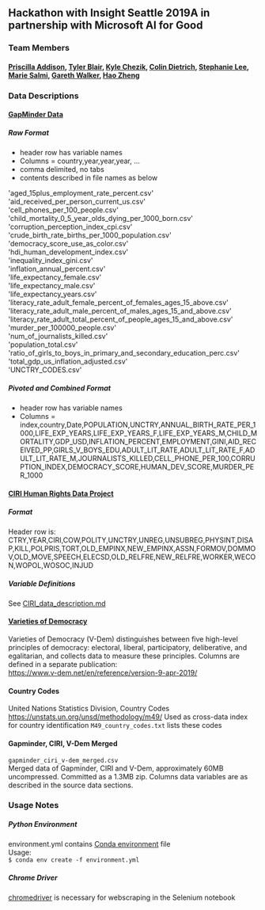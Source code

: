 ## Hackathon with Insight Seattle 2019A in partnership with Microsoft AI for Good

### Team Members
#### [Priscilla Addison](https://github.com/Peaddison), [Tyler Blair](https://github.com/tblair7), [Kyle Chezik](https://github.com/kchezik), [Colin Dietrich](https://github.com/crdietrich), [Stephanie Lee](https://github.com/stephanieylee), [Marie Salmi](https://github.com/salmim), [Gareth Walker](https://github.com/InternetGareth), [Hao Zheng](https://github.com/pkufelix)

### Data Descriptions  
#### [GapMinder Data](https://www.gapminder.org/data/)

##### Raw Format
* header row has variable names
* Columns = country,year,year,year, ...
* comma delimited, no tabs
* contents described in file names as below

'aged_15plus_employment_rate_percent.csv'  
'aid_received_per_person_current_us.csv'  
'cell_phones_per_100_people.csv'  
'child_mortality_0_5_year_olds_dying_per_1000_born.csv'  
'corruption_perception_index_cpi.csv'  
'crude_birth_rate_births_per_1000_population.csv'  
'democracy_score_use_as_color.csv'  
'hdi_human_development_index.csv'  
'inequality_index_gini.csv'  
'inflation_annual_percent.csv'  
'life_expectancy_female.csv'  
'life_expectancy_male.csv'  
'life_expectancy_years.csv'  
'literacy_rate_adult_female_percent_of_females_ages_15_above.csv'  
'literacy_rate_adult_male_percent_of_males_ages_15_and_above.csv'  
'literacy_rate_adult_total_percent_of_people_ages_15_and_above.csv'  
'murder_per_100000_people.csv'  
'num_of_journalists_killed.csv'  
'population_total.csv'  
'ratio_of_girls_to_boys_in_primary_and_secondary_education_perc.csv'  
'total_gdp_us_inflation_adjusted.csv'  
'UNCTRY_CODES.csv'

##### Pivoted and Combined Format  
* header row has variable names
* Columns = index,country,Date,POPULATION,UNCTRY,ANNUAL_BIRTH_RATE_PER_1000,LIFE_EXP_YEARS,LIFE_EXP_YEARS_F,LIFE_EXP_YEARS_M,CHILD_MORTALITY,GDP_USD,INFLATION_PERCENT,EMPLOYMENT,GINI,AID_RECEIVED_PP,GIRLS_V_BOYS_EDU,ADULT_LIT_RATE,ADULT_LIT_RATE_F,ADULT_LIT_RATE_M,JOURNALISTS_KILLED,CELL_PHONE_PER_100,CORRUPTION_INDEX,DEMOCRACY_SCORE,HUMAN_DEV_SCORE,MURDER_PER_1000

#### [CIRI Human Rights Data Project](http://www.humanrightsdata.com/)

##### Format
Header row is:
CTRY,YEAR,CIRI,COW,POLITY,UNCTRY,UNREG,UNSUBREG,PHYSINT,DISAP,KILL,POLPRIS,TORT,OLD_EMPINX,NEW_EMPINX,ASSN,FORMOV,DOMMOV,OLD_MOVE,SPEECH,ELECSD,OLD_RELFRE,NEW_RELFRE,WORKER,WECON,WOPOL,WOSOC,INJUD

##### Variable Definitions  
See [CIRI_data_description.md](CIRI_data_description.md)


#### [Varieties of Democracy](https://www.v-dem.net/en/)
Varieties of Democracy (V-Dem) distinguishes between five high-level principles of democracy: electoral, liberal, participatory, deliberative, and egalitarian, and collects data to measure these principles.  Columns are defined in a separate publication:  
https://www.v-dem.net/en/reference/version-9-apr-2019/  

#### Country Codes  
United Nations Statistics Division, Country Codes  
https://unstats.un.org/unsd/methodology/m49/
Used as cross-data index for country identification
`M49_country_codes.txt` lists these codes  

#### Gapminder, CIRI, V-Dem Merged  
`gapminder_ciri_v-dem_merged.csv`  
Merged data of Gapminder, CIRI and V-Dem, approximately 60MB uncompressed.  Committed as a 1.3MB zip.  Columns data variables are as described in the source data sections.  

### Usage Notes  

##### Python Environment  
environment.yml contains [Conda environment](https://docs.conda.io/projects/conda/en/latest/user-guide/tasks/manage-environments.html) file  
Usage:  
`$ conda env create -f environment.yml`  

##### Chrome Driver
[chromedriver](https://chromedriver.storage.googleapis.com/index.html?path=74.0.3729.6/) is necessary for webscraping in the Selenium notebook
